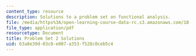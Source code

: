 ```yaml
---
content_type: resource
description: Solutions to a problem set on functional analysis.
file: /media/https%3A/open-learning-course-data-rc.s3.amazonaws.com/18-102-introduction-to-functional-analysis-spring-2009/63a8e39d03c0e007a353f528c0ceb5c4_MIT18_102s09_sol_pset02.pdf
file_type: application/pdf
resourcetype: Document
title: Problem Set 2 Solutions
uid: 63a8e39d-03c0-e007-a353-f528c0ceb5c4
---
```

